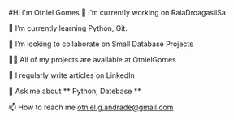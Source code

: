 #Hi i'm Otniel Gomes
🔭 I’m currently working on RaiaDroagasilSa

🌱 I’m currently learning Python, Git.

👯 I’m looking to collaborate on Small Database Projects

👨‍💻 All of my projects are available at OtnielGomes

📝 I regularly write articles on LinkedIn

💬 Ask me about ** Python, Datebase **

📫 How to reach me otniel.g.andrade@gmail.com

